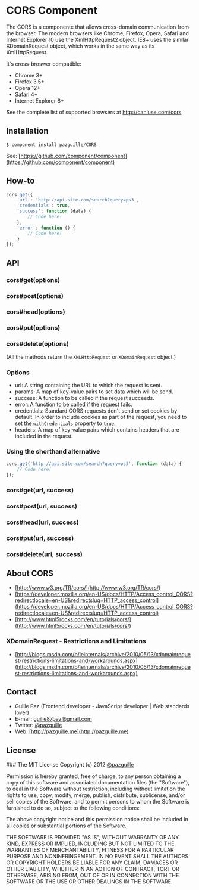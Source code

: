 # CORS Component

The CORS is a componente that allows cross-domain communication from the browser. The modern browsers like Chrome, Firefox, Opera, Safari and Internet Explorer 10 use the XmlHttpRequest2 object. IE8+ uses the similar XDomainRequest object, which works in the same way as its XmlHttpRequest.

It's cross-broswer compatible:
- Chrome 3+
- Firefox 3.5+
- Opera 12+
- Safari 4+
- Internet Explorer 8+

See the complete list of supported browsers at http://caniuse.com/cors

## Installation

	$ component install pazguille/CORS

See: [https://github.com/component/component](https://github.com/component/component)

## How-to
```js
cors.get({
	'url': 'http://api.site.com/search?query=ps3',
	'credentials': true,
	'success': function (data) {
		// Code here!
	},
	'error': function () {
		// Code here!
	}
});
```

## API
### cors#get(options)
### cors#post(options)
### cors#head(options)
### cors#put(options)
### cors#delete(options)
(All the methods return the `XMLHttpRequest` or `XDomainRequest` object.)

### Options
- url: A string containing the URL to which the request is sent.
- params: A map of key-value pairs to set data which will be send.
- success: A function to be called if the request succeeds.
- error: A function to be called if the request fails.
- credentials: Standard CORS requests don't send or set cookies by default. In order to include cookies as part of the request, you need to set the `withCredentials` property to `true`.
- headers: A map of key-value pairs which contains headers that are included in the request.

### Using the shorthand alternative
```js
cors.get('http://api.site.com/search?query=ps3', function (data) {
	// Code here!
});
```
### cors#get(url, success)
### cors#post(url, success)
### cors#head(url, success)
### cors#put(url, success)
### cors#delete(url, success)

## About CORS
- [http://www.w3.org/TR/cors/](http://www.w3.org/TR/cors/)
- [https://developer.mozilla.org/en-US/docs/HTTP/Access_control_CORS?redirectlocale=en-US&redirectslug=HTTP_access_control](https://developer.mozilla.org/en-US/docs/HTTP/Access_control_CORS?redirectlocale=en-US&redirectslug=HTTP_access_control)
- [http://www.html5rocks.com/en/tutorials/cors/](http://www.html5rocks.com/en/tutorials/cors/)

### XDomainRequest - Restrictions and Limitations
- [http://blogs.msdn.com/b/ieinternals/archive/2010/05/13/xdomainrequest-restrictions-limitations-and-workarounds.aspx](http://blogs.msdn.com/b/ieinternals/archive/2010/05/13/xdomainrequest-restrictions-limitations-and-workarounds.aspx)

## Contact
- Guille Paz (Frontend developer - JavaScript developer | Web standards lover)
- E-mail: [guille87paz@gmail.com](mailto:guille87paz@gmail.com)
- Twitter: [@pazguille](http://twitter.com/pazguille)
- Web: [http://pazguille.me](http://pazguille.me)

## License
### The MIT License
Copyright (c) 2012 [@pazguille](http://twitter.com/pazguille)

Permission is hereby granted, free of charge, to any person obtaining a copy
of this software and associated documentation files (the "Software"), to deal
in the Software without restriction, including without limitation the rights
to use, copy, modify, merge, publish, distribute, sublicense, and/or sell
copies of the Software, and to permit persons to whom the Software is
furnished to do so, subject to the following conditions:

The above copyright notice and this permission notice shall be included in
all copies or substantial portions of the Software.

THE SOFTWARE IS PROVIDED "AS IS", WITHOUT WARRANTY OF ANY KIND, EXPRESS OR
IMPLIED, INCLUDING BUT NOT LIMITED TO THE WARRANTIES OF MERCHANTABILITY,
FITNESS FOR A PARTICULAR PURPOSE AND NONINFRINGEMENT. IN NO EVENT SHALL THE
AUTHORS OR COPYRIGHT HOLDERS BE LIABLE FOR ANY CLAIM, DAMAGES OR OTHER
LIABILITY, WHETHER IN AN ACTION OF CONTRACT, TORT OR OTHERWISE, ARISING FROM,
OUT OF OR IN CONNECTION WITH THE SOFTWARE OR THE USE OR OTHER DEALINGS IN
THE SOFTWARE.
